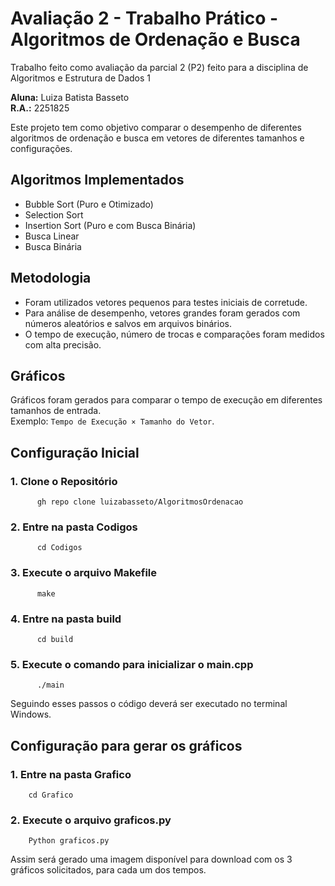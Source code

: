 # Avaliação 2 - Trabalho Prático - Algoritmos de Ordenação e Busca

Trabalho feito como avaliação da parcial 2 (P2) feito para a disciplina de Algoritmos e Estrutura de Dados 1

**Aluna:** Luiza Batista Basseto  
**R.A.:** 2251825  

Este projeto tem como objetivo comparar o desempenho de diferentes algoritmos de ordenação e busca em vetores de diferentes tamanhos e configurações.

##  Algoritmos Implementados

- Bubble Sort (Puro e Otimizado)
- Selection Sort
- Insertion Sort (Puro e com Busca Binária)
- Busca Linear
- Busca Binária

##  Metodologia

- Foram utilizados vetores pequenos para testes iniciais de corretude.
- Para análise de desempenho, vetores grandes foram gerados com números aleatórios e salvos em arquivos binários.
- O tempo de execução, número de trocas e comparações foram medidos com alta precisão.

##  Gráficos

Gráficos foram gerados para comparar o tempo de execução em diferentes tamanhos de entrada.  
Exemplo: `Tempo de Execução × Tamanho do Vetor`.

## Configuração Inicial

  ### 1. Clone o Repositório
          gh repo clone luizabasseto/AlgoritmosOrdenacao
  ### 2. Entre na pasta Codigos
          cd Codigos
  ### 3. Execute o arquivo Makefile
          make
  ### 4. Entre na pasta build
          cd build
  ### 5. Execute o comando para inicializar o main.cpp
          ./main
          
Seguindo esses passos o código deverá ser executado no terminal Windows.

## Configuração para gerar os gráficos

  ### 1. Entre na pasta Grafico
        cd Grafico
  ### 2. Execute o arquivo graficos.py
        Python graficos.py

Assim será gerado uma imagem disponível para download com os 3 gráficos solicitados, para cada um dos tempos.
